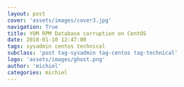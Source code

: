 ```yaml
---
layout: post
cover: 'assets/images/cover3.jpg'
navigation: True
title: YUM RPM Database corruption on CentOS
date: 2018-01-10 12:47:00
tags: sysadmin centos technical
subclass: 'post tag-sysadmin tag-centos tag-technical'
logo: 'assets/images/ghost.png'
author: 'michiel'
categories: michiel 
---
```

